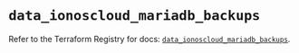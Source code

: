# `data_ionoscloud_mariadb_backups`

Refer to the Terraform Registry for docs: [`data_ionoscloud_mariadb_backups`](https://registry.terraform.io/providers/ionos-cloud/ionoscloud/6.6.2/docs/data-sources/mariadb_backups).
